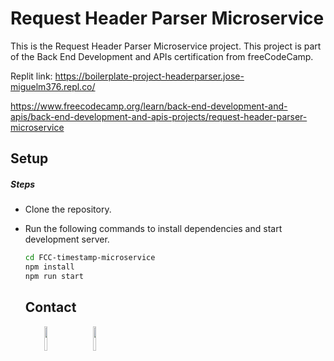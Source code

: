 # Request Header Parser Microservice

This is the Request Header Parser Microservice project. This project is part of the Back End Development and APIs certification from freeCodeCamp. 

Replit link: https://boilerplate-project-headerparser.jose-miguelm376.repl.co/

https://www.freecodecamp.org/learn/back-end-development-and-apis/back-end-development-and-apis-projects/request-header-parser-microservice

<h2>Setup</h2>
<h5>Steps</h5>
<ul>
<li>Clone the repository.</li>
</ul>
<ul>
<li>Run the following commands to install dependencies and start development server.</li>

```bash
cd FCC-timestamp-microservice
npm install
npm run start
```
<h2>Contact</h2>
<p><span style="margin-right: 30px;"></span><a href="https://www.linkedin.com/in/jose-miguel-carvajal-jimenez/" target="_blank"><img target="_blank" src="https://cdn.jsdelivr.net/gh/devicons/devicon/icons/linkedin/linkedin-original.svg" style="width: 10%;"></a><span style="margin-right: 30px;"></span><a href="https://github.com/jmcarvajalj" ><img target="_blank" src="https://cdn.jsdelivr.net/gh/devicons/devicon/icons/github/github-original.svg" style="width: 10%;"></a></p>
